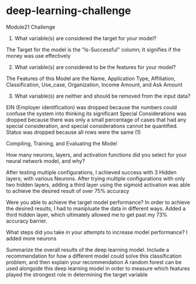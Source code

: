 # deep-learning-challenge
Module21 Challenge
1) What variable(s) are considered the target for your model? 

The Target for the model is the "Is-Successful" column; It signifies if the money was use effectively

2) What variable(s) are considered to be the features for your model? 

The Features of this Model are the Name, Application Type, Affiliation, Classification, Use_case, Organization, Income Amount, and Ask Amount

3) What variable(s) are neither and should be removed from the input data? 

EIN (Employer identificaiton) was dropped because the numbers could confuse the system into thinking its significant Special Considerations was dropped because there was only a small percentage of cases that had any special consideration, and special considerations cannot be quantified. Status was dropped because all rows were the same (1)

Compiling, Training, and Evaluating the Model

How many neurons, layers, and activation functions did you select for your neural network model, and why?

After testing multiple configurations, I achieved success with 3 Hidden layers; with various Neurons. After trying multiple configurations with only two hidden layers, adding a third layer using the sigmoid activation was able to achieve the desired result of over 75% accuracy

Were you able to achieve the target model performance?
In order to achieve the desired results, I had to manipluate the data in different ways. Added a third hidden layer, which ultimately allowed me to get past my 73% accuracy barrier.

What steps did you take in your attempts to increase model performance?
I added more neurons

 Summarize the overall results of the deep learning model. Include a recommendation for how a different model could solve this classification problem, and then explain your recommendation
 A random forest can be used alongside this deep learning model in order to measure which features played the strongest role in determining the target variable